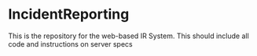 # IncidentReporting
This is the repository for the web-based IR System.  This should include all code and instructions on server specs
